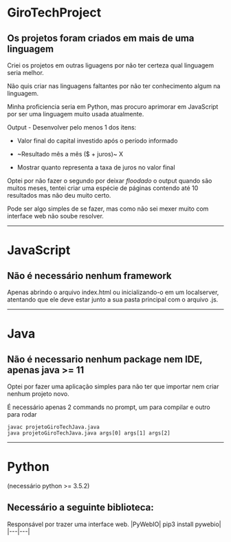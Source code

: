 # GiroTechProject

## Os projetos foram criados em mais de uma linguagem
Criei os projetos em outras liguagens por não ter certeza qual linguagem seria melhor.

Não quis criar nas linguagens faltantes por não ter conhecimento algum na linguagem.

Minha proficiencia seria em Python, mas procuro aprimorar em JavaScript por ser uma linguagem muito usada atualmente.

Output - Desenvolver pelo menos 1 dos itens:



- Valor final do capital investido após o período informado

- ~Resultado mês a mês ($ + juros)~ X

- Mostrar quanto representa a taxa de juros no valor final

Optei por não fazer o segundo por deixar _floodado_ o output quando são muitos meses,
tentei criar uma espécie de páginas contendo até 10 resultados mas não deu muito certo.

Pode ser algo simples de se fazer, mas como não sei mexer muito com interface web não soube resolver.

----

# JavaScript
## Não é necessário nenhum framework
Apenas abrindo o arquivo index.html ou inicializando-o em um localserver, atentando que ele deve estar junto a sua pasta principal com o arquivo .js.

----

# Java
## Não é necessario nenhum package nem IDE, apenas java >= 11

Optei por fazer uma aplicação simples para não ter que importar nem criar nenhum projeto novo.

É necessário apenas 2 commands no prompt, um para compilar e outro para rodar
```
javac projetoGiroTechJava.java
java projetoGiroTechJava.java args[0] args[1] args[2]
```
----

# Python
(necessário python >= 3.5.2)
## Necessário a seguinte biblioteca:

Responsável por trazer uma interface web.
|PyWebIO| pip3 install pywebio|
|---|---|
